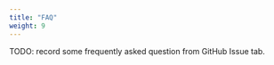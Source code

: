 ```yaml
---
title: "FAQ"
weight: 9
---
```


TODO: record some frequently asked question from GitHub Issue tab.

